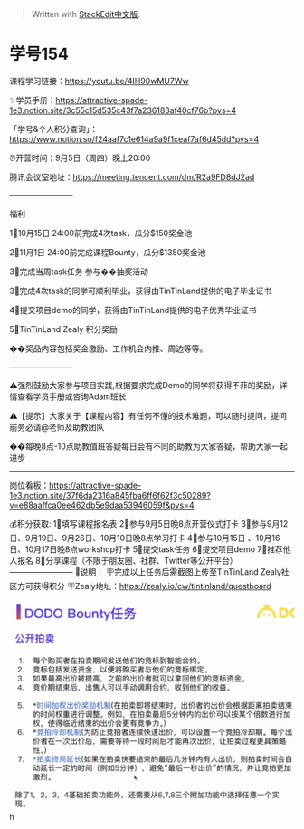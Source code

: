 


> Written with [StackEdit中文版](https://stackedit.cn/).

# **学号154**

课程学习链接：https://youtu.be/4IH90wMU7Ww

✨学员手册：https://attractive-spade-1e3.notion.site/3c55c15d535c43f7a236183af40cf76b?pvs=4

「学号&个人积分查询」：https://www.notion.so/f24aaf7c1e614a9a9f1ceaf7af6d45dd?pvs=4

⏰开营时间：9月5日（周四）晚上20:00

腾讯会议室地址：https://meeting.tencent.com/dm/R2a9FD8dJ2ad

————————

福利

1⃣️10月15日 24:00前完成4次task，瓜分$150奖金池

2⃣️11月1日 24:00前完成课程Bounty，瓜分$1350奖金池

3⃣️完成当周task任务 参与��抽奖活动

3⃣️完成4次task的同学可顺利毕业，获得由TinTinLand提供的电子毕业证书

4⃣️提交项目demo的同学，获得由TinTinLand提供的电子优秀毕业证书

5⃣️TinTinLand Zealy 积分奖励

��奖品内容包括奖金激励、工作机会内推、周边等等。

————————

⚠️强烈鼓励大家参与项目实践,根据要求完成Demo的同学将获得不菲的奖励，详情查看学员手册或咨询Adam班长

⚠️【提示】大家关于【课程内容】有任何不懂的技术难题，可以随时提问，提问前务必请@老师及助教团队

��每晚8点-10点助教值班答疑每日会有不同的助教为大家答疑，帮助大家一起进步

-------------------------

岗位看板：https://attractive-spade-1e3.notion.site/37f6da2316a845fba6ff6f62f3c50289?v=e88aaffca0ee462db5e9daa53946059f&pvs=4

💰积分获取:
1⃣️填写课程报名表
2⃣️参与9月5日晚8点开营仪式打卡
3⃣️参与9月12日、9月19日、9月26日、10月10日晚8点学习打卡
4⃣️参与10月15日 、10月16日、10月17日晚8点workshop打卡
5⃣️提交task任务
6⃣️提交项目demo
7⃣️推荐他人报名
8⃣️分享课程（不限于朋友圈、社群、Twitter等公开平台）
————————
🧨说明：
🪧完成以上任务后需截图上传至TinTinLand Zealy社区方可获得积分
🪧Zealy地址：https://zealy.io/cw/tintinland/questboard

![输入图片说明](/imgs/2024-10-25/5gzQMzFZ1IzPPQYW.png)
h
<!--stackedit_data:
eyJoaXN0b3J5IjpbLTkyOTUzNjI5MiwxNzY4NTQxMTQsLTExOT
A4NzY5OTZdfQ==
-->
